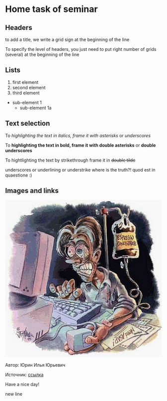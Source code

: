 # Home task of seminar

## Headers

to add a title, we write a grid sign at the beginning of the line

To specify the level of headers, you just need to put right number of grids (several) at the beginning of the line

## Lists

1. first element
2. second element
3. third element
  * sub-element 1
    + sub-element 1a

## Text selection

To *highlighting the text in italics, frame it with asterisks* or _underscores_

To **highlighting the text in bold, frame it with double asterisks** or __double underscores__

To hightlighting the text by strikethrough frame it in ~~double tilde~~

underscores or underlining or understrike where is the truth?! quod est in quaestione :)

## Images and links

![Bonus](8067.jpg)

Автор: Юрин Илья Юрьевич

Источник: [ссылка](https://stihi.ru/2022/04/19/8067)

Have a nice day!

new line
